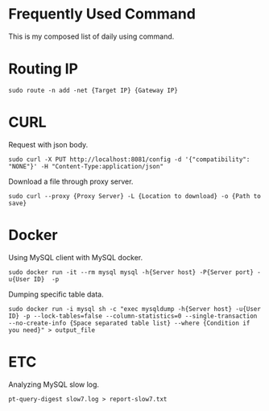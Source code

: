 # Frequently Used Command

This is my composed list of daily using command.

# Routing IP

```shell
sudo route -n add -net {Target IP} {Gateway IP}
```

# CURL

Request with json body.

```shell
sudo curl -X PUT http://localhost:8081/config -d '{"compatibility": "NONE"}' -H "Content-Type:application/json"
```

Download a file through proxy server.

```shell
sudo curl --proxy {Proxy Server} -L {Location to download} -o {Path to save}
```

# Docker

Using MySQL client with MySQL docker.

```shell
sudo docker run -it --rm mysql mysql -h{Server host} -P{Server port} -u{User ID}  -p
```

Dumping specific table data.

```shell
sudo docker run -i mysql sh -c "exec mysqldump -h{Server host} -u{User ID} -p --lock-tables=false --column-statistics=0 --single-transaction --no-create-info {Space separated table list} --where {Condition if you need}" > output_file
```

# ETC

Analyzing MySQL slow log.

```
pt-query-digest slow7.log > report-slow7.txt
```
